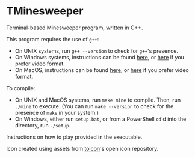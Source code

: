 # TMinesweeper
Terminal-based Minesweeper program, written in C++.

This program requires the use of `g++`: 
* On UNIX systems, run `g++ --version` to check for `g++`'s presence.
* On Windows systems, instructions can be found [here](https://www3.cs.stonybrook.edu/~alee/g++/g++.html), or [here](https://www.youtube.com/watch?v=lqzuR2USKRM) if you prefer video format.
* On MacOS, instructions can be found [here](http://www.edparrish.net/common/macgpp.php), or [here](https://www.youtube.com/watch?v=1E_kBSka_ec) if you prefer video format.

To compile: 
* On UNIX and MacOS systems, run `make mine` to compile. Then, run `./mine` to execute. (You can run `make --version` to check for the presence of `make` in your system.)
* On Windows, either run `setup.bat`, or from a PowerShell `cd`'d into the directory, run `./setup`.

Instructions on how to play provided in the executable. 

Icon created using assets from [toicon](https://www.toicon.com/)'s open icon repository.